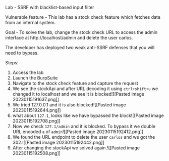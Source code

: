 Lab - SSRF with blacklist-based input filter

Vulnerable feature -  This lab has a stock check feature which fetches data from an internal system. 

Goal -  To solve the lab, change the stock check URL to access the admin interface at http://localhost/admin and delete the user carlos.

The developer has deployed two weak anti-SSRF defenses that you will need to bypass. 

Steps:

1. Access the lab
2. Launch the BurpSuite
3. Navigate to the stock check feature and capture the request
4. We see the stockApi and after URL decoding it using `ctrl+shift+u` we changed it to localhost and we see it is blocked![[Pasted image 20230115191637.png]]
2. We tried 127.0.0.1 and it is also blocked![[Pasted image 20230115192644.png]]
3. what about `127.1`, looks like we have bypassed the block![[Pasted image 20230115192708.png]]
4. Now we check `127.1/admin` and it is blocked. To bypass it we double URL encoded `a` of `admin`![[Pasted image 20230115192412.png]]
5. We found the URL endpoint to delete the user `carlos` and we got the 302.![[Pasted image 20230115192442.png]]
6. After changing the stockApi we solved again.![[Pasted image 20230115192508.png]]